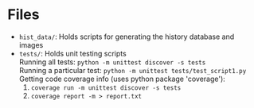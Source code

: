 # Files
-   `hist_data/`: Holds scripts for generating the history database and images
-   `tests/`: Holds unit testing scripts <br>
    Running all tests: `python -m unittest discover -s tests` <br>
    Running a particular test: `python -m unittest tests/test_script1.py` <br>
    Getting code coverage info (uses python package 'coverage'): <br>
    1. `coverage run -m unittest discover -s tests`
    2. `coverage report -m > report.txt`
